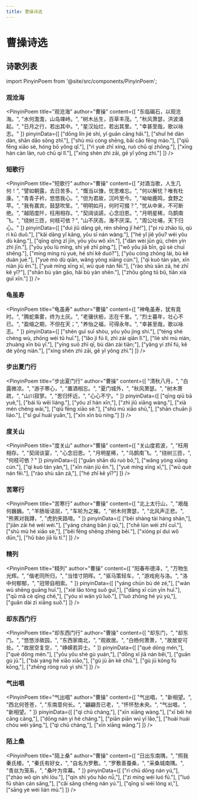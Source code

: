 ```yaml
---
title: 曹操诗选
---
```


# 曹操诗选

## 诗歌列表

import PinyinPoem from '@site/src/components/PinyinPoem';

<div className="poem-title-hidden">

### 观沧海

</div>

<PinyinPoem 
  title="观沧海" 
  author="曹操"
  content={[
    "东临碣石，以观沧海。",
    "水何澹澹，山岛竦峙。",
    "树木丛生，百草丰茂。",
    "秋风萧瑟，洪波涌起。",
    "日月之行，若出其中。",
    "星汉灿烂，若出其里。",
    "幸甚至哉，歌以咏志。"
  ]}
  pinyinData={[
    ["dōng lín jié shí, yǐ guān cāng hǎi."],
    ["shuǐ hé dàn dàn, shān dǎo sǒng zhǐ."],
    ["shù mù cóng shēng, bǎi cǎo fēng mào."],
    ["qiū fēng xiāo sè, hóng bō yǒng qǐ."],
    ["rì yuè zhī xíng, ruò chū qí zhōng."],
    ["xīng hàn càn làn, ruò chū qí lǐ."],
    ["xìng shèn zhì zāi, gē yǐ yǒng zhì."]
  ]}
/>

<div className="poem-title-hidden">

### 短歌行

</div>

<PinyinPoem 
  title="短歌行" 
  author="曹操"
  content={[
    "对酒当歌，人生几何！",
    "譬如朝露，去日苦多。",
    "慨当以慷，忧思难忘。",
    "何以解忧？唯有杜康。",
    "青青子衿，悠悠我心。",
    "但为君故，沉吟至今。",
    "呦呦鹿鸣，食野之苹。",
    "我有嘉宾，鼓瑟吹笙。",
    "明明如月，何时可掇？",
    "忧从中来，不可断绝。",
    "越陌度阡，枉用相存。",
    "契阔谈讌，心念旧恩。",
    "月明星稀，乌鹊南飞。",
    "绕树三匝，何枝可依？",
    "山不厌高，海不厌深。",
    "周公吐哺，天下归心。"
  ]}
  pinyinData={[
    ["duì jiǔ dāng gē, rén shēng jǐ hé!"],
    ["pì rú zhāo lù, qù rì kǔ duō."],
    ["kǎi dāng yǐ kāng, yōu sī nán wàng."],
    ["hé yǐ jiě yōu? wéi yǒu dù kāng."],
    ["qīng qīng zǐ jīn, yōu yōu wǒ xīn."],
    ["dàn wèi jūn gù, chén yín zhì jīn."],
    ["yōu yōu lù míng, shí yě zhī píng."],
    ["wǒ yǒu jiā bīn, gǔ sè chuī shēng."],
    ["míng míng rú yuè, hé shí kě duó?"],
    ["yōu cóng zhōng lái, bù kě duàn jué."],
    ["yuè mò dù qiān, wǎng yòng xiāng cún."],
    ["qì kuò tán yàn, xīn niàn jiù ēn."],
    ["yuè míng xīng xī, wū què nán fēi."],
    ["rào shù sān zā, hé zhī kě yī?"],
    ["shān bù yàn gāo, hǎi bù yàn shēn."],
    ["zhōu gōng tǔ bǔ, tiān xià guī xīn."]
  ]}
/>

<div className="poem-title-hidden">

### 龟虽寿

</div>

<PinyinPoem 
  title="龟虽寿" 
  author="曹操"
  content={[
    "神龟虽寿，犹有竟时。",
    "腾蛇乘雾，终为土灰。",
    "老骥伏枥，志在千里。",
    "烈士暮年，壮心不已。",
    "盈缩之期，不但在天；",
    "养怡之福，可得永年。",
    "幸甚至哉，歌以咏志。"
  ]}
  pinyinData={[
    ["shén guī suī shòu, yóu yǒu jìng shí."],
    ["téng shé chéng wù, zhōng wéi tǔ huī."],
    ["lǎo jì fú lì, zhì zài qiān lǐ."],
    ["liè shì mù nián, zhuàng xīn bù yǐ."],
    ["yíng suō zhī qī, bù dàn zài tiān;"],
    ["yǎng yí zhī fú, kě dé yǒng nián."],
    ["xìng shèn zhì zāi, gē yǐ yǒng zhì."]
  ]}
/>

<div className="poem-title-hidden">

### 步出夏门行

</div>

<PinyinPoem 
  title="步出夏门行" 
  author="曹操"
  content={[
    "清秋八月，",
    "白露微凉。",
    "游子寒心，",
    "置酒相忘。",
    "夏门城外，",
    "秋风萧瑟。",
    "树木萧疏，",
    "山川寂寥。",
    "思归怀远，",
    "心心不宁。"
  ]}
  pinyinData={[
    ["qīng qiū bā yuè,"],
    ["bái lù wēi liáng."],
    ["yóu zǐ hán xīn,"],
    ["zhì jiǔ xiāng wàng."],
    ["xià mén chéng wài,"],
    ["qiū fēng xiāo sè."],
    ["shù mù xiāo shū,"],
    ["shān chuān jì liáo."],
    ["sī guī huái yuǎn,"],
    ["xīn xīn bù níng."]
  ]}
/>

<div className="poem-title-hidden">

### 度关山

</div>

<PinyinPoem 
  title="度关山" 
  author="曹操"
  content={[
    "关山度若波，",
    "枉用相存。",
    "契阔谈宴，",
    "心念旧恩。",
    "月明星稀，",
    "乌鹊南飞。",
    "绕树三匝，",
    "何枝可依？"
  ]}
  pinyinData={[
    ["guān shān dù ruò bō,"],
    ["wǎng yòng xiāng cún."],
    ["qì kuò tán yàn,"],
    ["xīn niàn jiù ēn."],
    ["yuè míng xīng xī,"],
    ["wū què nán fēi."],
    ["rào shù sān zā,"],
    ["hé zhī kě yī?"]
  ]}
/>

<div className="poem-title-hidden">

### 苦寒行

</div>

<PinyinPoem 
  title="苦寒行" 
  author="曹操"
  content={[
    "北上太行山，",
    "艰哉何巍巍。",
    "羊肠坂诘屈，",
    "车轮为之摧。",
    "树木何萧瑟，",
    "北风声正悲。",
    "熊罴对我蹲，",
    "虎豹夹路啼。"
  ]}
  pinyinData={[
    ["běi shàng tài háng shān,"],
    ["jiān zāi hé wéi wéi."],
    ["yáng cháng bǎn jí qū,"],
    ["chē lún wéi zhī cuī."],
    ["shù mù hé xiāo sè,"],
    ["běi fēng shēng zhèng bēi."],
    ["xióng pí duì wǒ dūn,"],
    ["hǔ bào jiā lù tí."]
  ]}
/>

<div className="poem-title-hidden">

### 精列

</div>

<PinyinPoem 
  title="精列" 
  author="曹操"
  content={[
    "阳春布德泽，",
    "万物生光辉。",
    "偕老同所归，",
    "当惜寸阴晖。",
    "驱马策轻车，",
    "游戏宛与洛。",
    "洛中何郁郁，",
    "冠带自相索。"
  ]}
  pinyinData={[
    ["yáng chūn bù dé zé,"],
    ["wàn wù shēng guāng huī."],
    ["xié lǎo tóng suǒ guī,"],
    ["dāng xī cùn yīn huī."],
    ["qū mǎ cè qīng chē,"],
    ["yóu xì wǎn yǔ luò."],
    ["luò zhōng hé yù yù,"],
    ["guān dài zì xiāng suǒ."]
  ]}
/>

<div className="poem-title-hidden">

### 却东西门行

</div>

<PinyinPoem 
  title="却东西门行" 
  author="曹操"
  content={[
    "却东门，",
    "却东门。",
    "悠悠涉故园，",
    "东西家南北，",
    "观故居。",
    "白杨何萧萧，",
    "故居安可处。",
    "故居空复空，",
    "峥嵘若异士。"
  ]}
  pinyinData={[
    ["què dōng mén,"],
    ["què dōng mén."],
    ["yōu yōu shè gù yuán,"],
    ["dōng xī jiā nán běi,"],
    ["guān gù jū."],
    ["bái yáng hé xiāo xiāo,"],
    ["gù jū ān kě chǔ."],
    ["gù jū kōng fù kōng,"],
    ["zhēng róng ruò yì shì."]
  ]}
/>

<div className="poem-title-hidden">

### 气出唱

</div>

<PinyinPoem 
  title="气出唱" 
  author="曹操"
  content={[
    "气出唱，",
    "新相望。",
    "西北何苍苍，",
    "东南意何长。",
    "翩翩吾已老，",
    "怀怀愁未央。",
    "气出唱，",
    "新相望。"
  ]}
  pinyinData={[
    ["qì chū chàng,"],
    ["xīn xiāng wàng."],
    ["xī běi hé cāng cāng,"],
    ["dōng nán yì hé cháng."],
    ["piān piān wú yǐ lǎo,"],
    ["huái huái chóu wèi yāng."],
    ["qì chū chàng,"],
    ["xīn xiāng wàng."]
  ]}
/>

<div className="poem-title-hidden">

### 陌上桑

</div>

<PinyinPoem 
  title="陌上桑" 
  author="曹操"
  content={[
    "日出东南隅，",
    "照我秦氏楼。",
    "秦氏有好女，",
    "自名为罗敷。",
    "罗敷善蚕桑，",
    "采桑城南隅。",
    "青丝为笼系，",
    "桑叶为帘幕。"
  ]}
  pinyinData={[
    ["rì chū dōng nán yú,"],
    ["zhào wǒ qín shì lóu."],
    ["qín shì yǒu hǎo nǚ,"],
    ["zì míng wéi luó fū."],
    ["luó fū shàn cán sāng,"],
    ["cǎi sāng chéng nán yú."],
    ["qīng sī wéi lóng xì,"],
    ["sāng yè wéi lián mù."]
  ]}
/> 